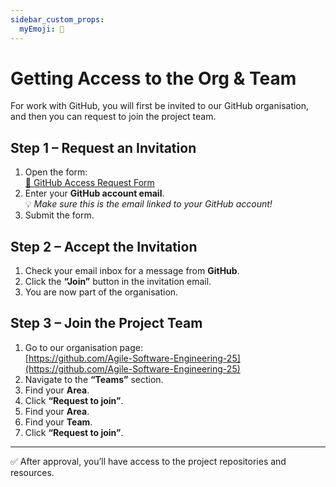 ```yaml
---
sidebar_custom_props:
  myEmoji: 📄️
---
```


# Getting Access to the Org & Team

For work with GitHub, you will first be invited to our GitHub organisation, and then you can request to join the project team.

## Step 1 – Request an Invitation
1. Open the form:  
   [📄 GitHub Access Request Form](https://py-bay.app.n8n.cloud/form/506dd53a-e175-4d10-9bd4-901b621f4d9a)
2. Enter your **GitHub account email**.  
   💡 *Make sure this is the email linked to your GitHub account!*
3. Submit the form.

## Step 2 – Accept the Invitation
1. Check your email inbox for a message from **GitHub**.
2. Click the **“Join”** button in the invitation email.
3. You are now part of the organisation.

## Step 3 – Join the Project Team
1. Go to our organisation page:  
   [https://github.com/Agile-Software-Engineering-25](https://github.com/Agile-Software-Engineering-25)
2. Navigate to the **“Teams”** section.
3. Find your **Area**.
4. Click **“Request to join”**.
3. Find your **Area**.
5. Find your **Team**.
6. Click **“Request to join”**.

---

✅ After approval, you’ll have access to the project repositories and resources.
